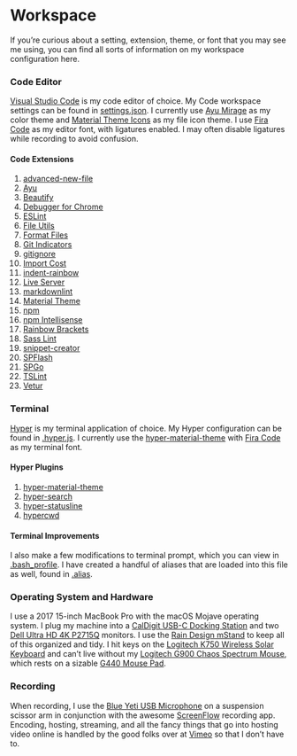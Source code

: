 # Workspace

If you’re curious about a setting, extension, theme, or font that you may see me using, you can find all sorts of information on my workspace configuration here.

### Code Editor

[Visual Studio Code](https://code.visualstudio.com/) is my code editor of choice. My Code workspace settings can be found in [settings.json](settings.json). I currently use [Ayu Mirage](https://marketplace.visualstudio.com/items?itemName=teabyii.ayu) as my color theme and [Material Theme Icons](https://marketplace.visualstudio.com/items?itemName=Equinusocio.vsc-material-theme) as my file icon theme. I use [Fira Code](https://github.com/tonsky/FiraCode) as my editor font, with ligatures enabled. I may often disable ligatures while recording to avoid confusion.

#### Code Extensions

1. [advanced-new-file](https://marketplace.visualstudio.com/items?itemName=patbenatar.advanced-new-file)
2. [Ayu](https://marketplace.visualstudio.com/items?itemName=teabyii.ayu)
3. [Beautify](https://marketplace.visualstudio.com/items?itemName=HookyQR.beautify)
4. [Debugger for Chrome](https://marketplace.visualstudio.com/items?itemName=msjsdiag.debugger-for-chrome)
5. [ESLint](https://marketplace.visualstudio.com/items?itemName=dbaeumer.vscode-eslint)
6. [File Utils](https://marketplace.visualstudio.com/items?itemName=sleistner.vscode-fileutils)
7. [Format Files](https://marketplace.visualstudio.com/items?itemName=jbockle.jbockle-format-files)
8. [Git Indicators](https://marketplace.visualstudio.com/items?itemName=lamartire.git-indicators)
9. [gitignore](https://marketplace.visualstudio.com/items?itemName=codezombiech.gitignore)
10. [Import Cost](https://marketplace.visualstudio.com/items?itemName=wix.vscode-import-cost)
11. [indent-rainbow](https://marketplace.visualstudio.com/items?itemName=oderwat.indent-rainbow)
12. [Live Server](https://marketplace.visualstudio.com/items?itemName=ritwickdey.LiveServer)
13. [markdownlint](https://marketplace.visualstudio.com/items?itemName=DavidAnson.vscode-markdownlint)
14. [Material Theme](https://marketplace.visualstudio.com/items?itemName=Equinusocio.vsc-material-theme)
15. [npm](https://marketplace.visualstudio.com/items?itemName=eg2.vscode-npm-script)
16. [npm Intellisense](https://marketplace.visualstudio.com/items?itemName=christian-kohler.npm-intellisense)
17. [Rainbow Brackets](https://marketplace.visualstudio.com/items?itemName=2gua.rainbow-brackets)
18. [Sass Lint](https://marketplace.visualstudio.com/items?itemName=glen-84.sass-lint)
19. [snippet-creator](https://marketplace.visualstudio.com/items?itemName=nikitaKunevich.snippet-creator)
20. [SPFlash](https://marketplace.visualstudio.com/items?itemName=spiritous.spflash)
21. [SPGo](https://marketplace.visualstudio.com/items?itemName=SiteGo.spgo)
22. [TSLint](https://marketplace.visualstudio.com/items?itemName=eg2.tslint)
23. [Vetur](https://marketplace.visualstudio.com/items?itemName=octref.vetur)

### Terminal

[Hyper](https://hyper.is/) is my terminal application of choice. My Hyper configuration can be found in [.hyper.js](.hyper.js). I currently use the [hyper-material-theme](https://hyper.is/plugins/hyper-material-theme) with [Fira Code](https://github.com/tonsky/FiraCode) as my terminal font.

#### Hyper Plugins

1. [hyper-material-theme](https://github.com/equinusocio/hyper-material-theme)
2. [hyper-search](https://github.com/jaanauati/hyper-search)
3. [hyper-statusline](https://github.com/henrikdahl/hyper-statusline)
4. [hypercwd](https://github.com/hharnisc/hypercwd)

#### Terminal Improvements

I also make a few modifications to terminal prompt, which you can view in [.bash_profile](.bash_profile). I have created a handful of aliases that are loaded into this file as well, found in [.alias](.alias).

### Operating System and Hardware

I use a 2017 15-inch MacBook Pro with the macOS Mojave operating system. I plug my machine into a [CalDigit USB-C Docking Station](https://www.amazon.com/gp/product/B01M1VEEWM/ref=oh_aui_search_detailpage?ie=UTF8&psc=1) and two [Dell Ultra HD 4K P2715Q](https://www.amazon.com/gp/product/B00PC9HFO8/ref=oh_aui_search_detailpage?ie=UTF8&psc=1) monitors. I use the [Rain Design mStand](https://www.amazon.com/gp/product/B01F01DRW6/ref=oh_aui_search_detailpage?ie=UTF8&psc=1) to keep all of this organized and tidy. I hit keys on the [Logitech K750 Wireless Solar Keyboard](https://www.amazon.com/gp/product/B005L38VRU/ref=oh_aui_search_detailpage?ie=UTF8&psc=1) and can’t live without my [Logitech G900 Chaos Spectrum Mouse](https://www.amazon.com/gp/product/B01CEFEMFW/ref=oh_aui_search_detailpage?ie=UTF8&psc=1), which rests on a sizable [G440 Mouse Pad](https://www.amazon.com/Logitech-G440-Hard-Gaming-Mouse/dp/B01CCQDZVU/ref=sr_1_3?ie=UTF8&qid=1541436384&sr=8-3&keywords=logitech+hard+gaming+mouse+pad).

### Recording

When recording, I use the [Blue Yeti USB Microphone](https://www.amazon.com/gp/product/B002VA464S/ref=oh_aui_search_detailpage?ie=UTF8&psc=1) on a suspension scissor arm in conjunction with the awesome [ScreenFlow](https://www.telestream.net/screenflow/overview.htm) recording app. Encoding, hosting, streaming, and all the fancy things that go into hosting video online is handled by the good folks over at [Vimeo](https://vimeo.com/business) so that I don’t have to.
